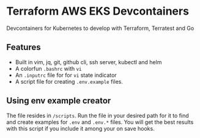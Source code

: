# Terraform AWS EKS Devcontainers

Devcontainers for Kubernetes to develop with Terraform, Terratest and Go

## Features

- Built in vim, jq, git, github cli, ssh server, kubectl and helm
- A colorfun `.bashrc` with `vi` 
- An `.inputrc` file for for `vi` state indicator
- A script file for creating `.env.example` files.

## Using env example creator

The file resides in `/scripts`. Run the file in your desired path for it to find and create examples for `.env` and `.env.*` files. You will get the best results with this script if you include it among your on save hooks.
